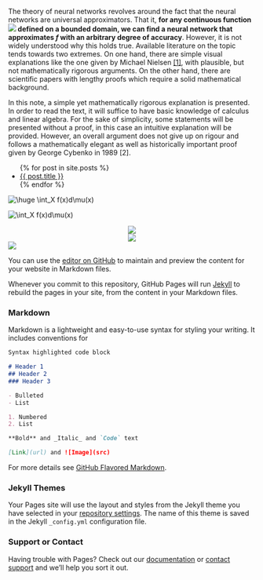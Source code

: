 The theory of neural networks revolves around the fact that the neural networks are universal approximators. That it, **for any continuous function <img src="https://render.githubusercontent.com/render/math?math=\large f"> defined on a bounded domain, we can find a neural network that approximates $f$ with an arbitrary degree of accuracy**. However, it is not widely understood why this holds true. Available literature on the topic tends towards two extremes. On one hand, there are simple visual explanations like the one given by Michael Nielsen [[1]](http://neuralnetworksanddeeplearning.com/chap4.html), with plausible, but not mathematically rigorous arguments. On the other hand, there are scientific papers with lengthy proofs which require a solid mathematical background.

In this note, a simple yet mathematically rigorous explanation is presented. In order to read the text, it will suffice to have basic knowledge of calculus and linear algebra. For the sake of simplicity, some statements will be presented without a proof, in this case an intuitive explanation will be provided. However, an overall argument does not give up on rigour and follows a mathematically elegant as well as historically important proof given by George Cybenko in 1989 [2].

<ul>
  {% for post in site.posts %}
    <li>
      <a href="{{ post.url }}">{{ post.title }}</a>
    </li>
  {% endfor %}
</ul>


![\huge \int_X f(x)d\mu(x)
](https://render.githubusercontent.com/render/math?math=%5Cdisplaystyle+%5Cint_X+f%28x%29d%5Cmu%28x%29%0A)

![\int_X f(x)d\mu(x)
](https://render.githubusercontent.com/render/math?math=%5CLarge+%5Cdisplaystyle+%5Cint_X+f%28x%29d%5Cmu%28x%29%0A)

<div align="center">
<img src="https://render.githubusercontent.com/render/math?math=\huge e^{i \pi} = -1">
</div>

<div align="center">
<img src="https://render.githubusercontent.com/render/math?math=%5Cdisplaystyle+%5Cint_X+f%28x%29d%5Cmu%28x%29%0A">
</div>

<img src="https://render.githubusercontent.com/render/math?math=F(\mathbf{x})=\sum_{i=1}^{m}\alpha_i\phi(\mathbf{w}_i\mathbf{x}+b_i),">

You can use the [editor on GitHub](https://github.com/olgagraf/olgagraf.github.io/edit/main/index.md) to maintain and preview the content for your website in Markdown files.

Whenever you commit to this repository, GitHub Pages will run [Jekyll](https://jekyllrb.com/) to rebuild the pages in your site, from the content in your Markdown files.

### Markdown

Markdown is a lightweight and easy-to-use syntax for styling your writing. It includes conventions for

```markdown
Syntax highlighted code block

# Header 1
## Header 2
### Header 3

- Bulleted
- List

1. Numbered
2. List

**Bold** and _Italic_ and `Code` text

[Link](url) and ![Image](src)
```

For more details see [GitHub Flavored Markdown](https://guides.github.com/features/mastering-markdown/).

### Jekyll Themes

Your Pages site will use the layout and styles from the Jekyll theme you have selected in your [repository settings](https://github.com/olgagraf/olgagraf.github.io/settings). The name of this theme is saved in the Jekyll `_config.yml` configuration file.

### Support or Contact

Having trouble with Pages? Check out our [documentation](https://docs.github.com/categories/github-pages-basics/) or [contact support](https://github.com/contact) and we’ll help you sort it out.
